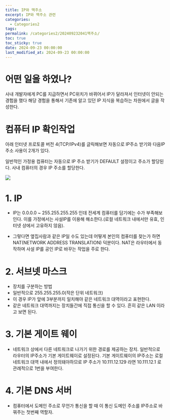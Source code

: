 ```yaml
---
title: IP와 맥주소
excerpt: IP와 맥주소 관련
categories:
  - Categories2
tags: 
permalink: /categories2/202409232041맥주소/
toc: true
toc_sticky: true
date: 2024-09-23 00:00:00
last_modified_at: 2024-09-23 00:00:00
---
```

# 어떤 일을 하였나?
사내 개발자에게 PC를 지급하면서 PC위치가 바뀌어서 IP가 달라져서 인터넷이 안되는 경험을 했다 해당 경험을 통해서 기존에 알고 있던 IP 지식을 복습하는 차원에서 글을 작성한다.

# 컴퓨터 IP 확인작업
아래 인터넷 프로토콜 버전 4(TCP/IPv4)를 글릭해보면 자동으로 IP주소 받기와 다음IP주소 사용이 2개가 있다.

일반적인 가정용 컴퓨터는 자동으로 IP 주소 받기가 DEFAULT 설정이고 주소가 할당된다. 사내 컴퓨터의 경우 IP 주소를 할당한다.

![](_github_open/asset/images/Pasted%20image%2020240923204633.png)

# 1. IP
- IP는 0.0.0.0 ~ 255.255.255.255 인데 전세계 컴퓨터를 담기에는 수가 부족해보인다. 이를 가정에서는 사설IP를 이용해 해소한다.(로컬 네트워크 내에서만 유효, 인터넷 상에서 고유하지 않음). 

- 그렇다면 옆집사람과 같은 IP일 수도 있는데 어떻게 본인의 컴퓨터를 찾는가 하면 NAT(NETWORK ADDRESS TRANSLATION) 덕분이다. NAT은 라우터에서 동작하며 사설 IP를 공인 IP로 바꾸는 작업을 주로 한다. 

# 2. 서브넷 마스크
- 장치를 구분하는 방법
- 일반적으로 255.255.255.0(작은 단위 네트워크)
- 이 경우 IP가 앞에 3부분까지 일치해야 같은 네트워크 대역이라고 표현한다. 
- 같은 네트워크 대역까지는 장치들간에 직접 통신을 할 수 있다. 흔히 같은 LAN 이라고 보면 된다.

# 3. 기본 게이트 웨이
- 네트워크 상에서 다른 네트워크로 나가기 위한 경로를 제공하는 장치. 일반적으로 라우터의 IP주소가 기본 게이트웨이로 설정된다. 기본 게이트웨이의 IP주소는 로컬 네트워크 대역 내에서 정의돼야하므로 IP 주소가 10.111.12.129 라면 10.111.12.1 로 관례적으로 1번을 부여한다.

# 4. 기본 DNS 서버
- 컴퓨터에서 도메인 주소로 무언가 통신을 할 때 이 통신 도메인 주소를 IP주소로 바꿔주는 첫번째 역할자.